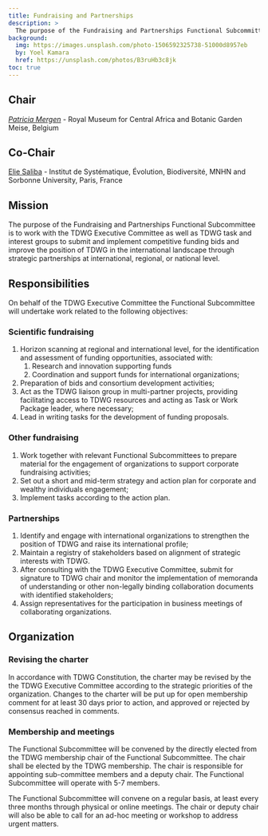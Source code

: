 ```yaml
---
title: Fundraising and Partnerships
description: >
  The purpose of the Fundraising and Partnerships Functional Subcommittee is to work together with the TDWG Executive Committee as well as TDWG task and interest groups to submit and implement competitive funding bids and improve the position of TDWG in the international landscape through strategic partnerships at international, regional, or national level.
background:
  img: https://images.unsplash.com/photo-1506592325738-51000d8957eb
  by: Yoel Kamara
  href: https://unsplash.com/photos/B3ruHb3c8jk
toc: true
---
```


## Chair

[_Patricia Mergen_](mailto:mergen.patricia@gmail.com) - Royal Museum for Central Africa and Botanic Garden Meise, Belgium

## Co-Chair

[Elie Saliba](mailto:elie.saliba@mnhn.fr) - Institut de Systématique, Évolution, Biodiversité, MNHN and Sorbonne University, Paris, France

## Mission

The purpose of the Fundraising and Partnerships Functional Subcommittee is to work with the TDWG Executive Committee as well as TDWG task and interest groups to submit and implement competitive funding bids and improve the position of TDWG in the international landscape through strategic partnerships at international, regional, or national level.

## Responsibilities

On behalf of the TDWG Executive Committee the Functional Subcommittee will undertake work related to the following objectives:

### Scientific fundraising

1. Horizon scanning at regional and international level, for the identification and assessment of funding opportunities, associated with:
    1. Research and innovation supporting funds
    1. Coordination and support funds for international organizations;
1. Preparation of bids and consortium development activities;
1. Act as the TDWG liaison group in multi-partner projects, providing facilitating access to TDWG resources and acting as Task or Work Package leader, where necessary;
1. Lead in writing tasks for the development of funding proposals.

### Other fundraising

1. Work together with relevant Functional Subcommittees to prepare material for the engagement of organizations to support corporate fundraising activities;
1. Set out a short and mid-term strategy and action plan for corporate and wealthy individuals engagement;
1. Implement tasks according to the action plan.

### Partnerships

1. Identify and engage with international organizations to strengthen the position of TDWG and raise its international profile;
1. Maintain a registry of stakeholders based on alignment of strategic interests with TDWG.
1. After consulting with the TDWG Executive Committee, submit for signature to TDWG chair and monitor the implementation of memoranda of understanding or other non-legally binding collaboration documents with identified stakeholders;
1. Assign representatives for the participation in business meetings of collaborating organizations.

## Organization

### Revising the charter

In accordance with TDWG Constitution, the charter may be revised by the the TDWG Executive Committee according to the strategic priorities of the organization. Changes to the charter will be put up for open membership comment for at least 30 days prior to action, and approved or rejected by consensus reached in comments.

### Membership and meetings

The Functional Subcommittee will be convened by the directly elected from the TDWG membership chair of the Functional Subcommittee. The chair shall be elected by the TDWG membership. The chair is responsible for appointing sub-committee members and a deputy chair. The Functional Subcommittee will operate with 5-7 members.

The Functional Subcommittee will convene on a regular basis, at least every three months through physical or online meetings. The chair or deputy chair will also be able to call for an ad-hoc meeting or workshop to address urgent matters.
